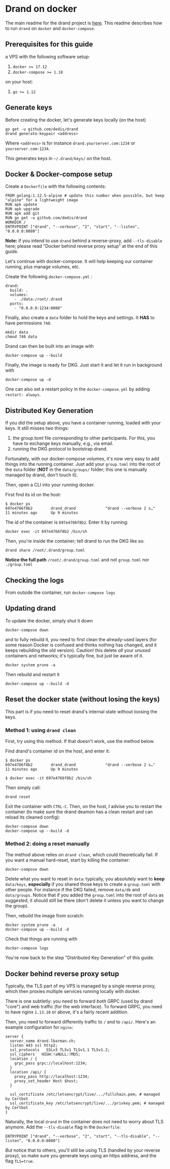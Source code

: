 # Drand on docker

The main readme for the drand project is [here](./README.md). This readme describes how to run `drand` on `docker` and `docker-compose`.

## Prerequisites for this guide

a VPS with the following software setup:

1. `docker >= 17.12`
2. `docker-compose >= 1.18`

on your host:

1. `go >= 1.12`

## Generate keys

Before creating the docker, let's generate keys locally (on the host)

```
go get -u github.com/dedis/drand
drand generate-keypair <address>
```

Where `<address>` is for instance `drand.yourserver.com:1234` or `yourserver.com:1234`.

This generates keys in `~/.drand/keys/` on the host.

## Docker & Docker-compose setup

Create a `Dockerfile` with the following contents:

```
FROM golang:1.12.5-alpine # update this number when possible, but keep "alpine" for a lightweight image
RUN apk update
RUN apk upgrade
RUN apk add git
RUN go get -u github.com/dedis/drand
WORKDIR /
ENTRYPOINT ["drand", "--verbose", "2", "start", "--listen", "0.0.0.0:8080"]
```

**Note:** if you intend to use `drand` behind a reverse-proxy, add `--tls-disable` here; please read "Docker behind reverse proxy setup" at the end of this guide. 

Let's continue with docker-compose. It will help keeping our container running, plus manage volumes, etc.

Create the following `docker-compose.yml` :

```
drand:
  build: .
  volumes:
    - ./data:/root/.drand
  ports:
    - "0.0.0.0:1234:8080"
```

Finally, also create a `data` folder to hold the keys and settings. It **HAS** to have permissions `740`.

```
mkdir data
chmod 740 data
```

Drand can then be built into an image with

```
docker-compose up --build
```

Finally, the image is ready for DKG. Just start it and let it run in background with 

```
docker-compose up -d
```

One can also set a restart policy in the `docker-compose.yml` by adding `restart: always`.


## Distributed Key Generation

If you did the setup above, you have a container running, loaded with your keys. It still misses two things:

1. the group.toml file corresponding to other participants. For this, you have to exchange keys manually, e.g., via email.
2. running the DKG protocol to bootstrap drand.

Fortunately, with our docker-compose volumes, it's now very easy to add things into the running container. Just add your `group.toml` into the root of the `data` folder (**NOT** in the `data/groups/` folder; this one is manually managed by drand, don't touch it).

Then, open a CLI into your running docker.

First find its id on the host:

```
$ docker ps
697e4766f8b2        drand_drand             "drand --verbose 2 s…"   11 minutes ago      Up 9 minutes
```

The id of the container is `697e4766f8b2`. Enter it by running:

```
docker exec -it 697e4766f8b2 /bin/sh
```

Then, you're inside the container; tell drand to run the DKG like so:

```
drand share /root/.drand/group.toml
```

**Notice the full path** `/root/.drand/group.toml` and not `group.toml` nor `./group.toml`

## Checking the logs

From outside the container, run `docker-compose logs`

## Updating drand

To update the docker, simply shut it down

```
docker-compose down
```

and to fully rebuild it, you need to first clean the already-used layers (for some reason Docker is confused and thinks nothing has changed, and it keeps rebuilding the old version). Caution! this delete *all* your *unused* containers and networks; it's typically fine, but just be aware of it.

```
docker system prune -a
```

Then rebuild and restart it

```
docker-compose up --build -d
```

## Reset the docker state (without losing the keys)

This part is if you need to reset drand's internal state without loosing the keys. 

### Method 1: using `drand clean`

First, try using this method. If that doesn't work, use the method below.

Find drand's container id on the host, and enter it:

```
$ docker ps
697e4766f8b2        drand_drand             "drand --verbose 2 s…"   11 minutes ago      Up 9 minutes

$ docker exec -it 697e4766f8b2 /bin/sh
```

Then simply call:

```
drand reset
```

Exit the container with `CTRL-C`. Then, on the host, I advise you to restart the container (to make sure the drand deamon has a clean restart and can reload its cleaned config):

```
docker-compose down
docker-compose up --build -d
```

### Method 2: doing a reset manually

The method above relies on `drand clean`, which could theoretically fail. If you want a manual hard-reset, start by killing the container:

```
docker-compose down
```

Delete what you want to reset in `data`: typically, you absolutely want to **keep** `data/keys`, **especially** if you shared those keys to create a `group.toml` with other people. For instance if the DKG failed, remove `data/db` and `data/groups`. Notice that if you added the `group.toml` into the root of `data` as suggested, it should still be there (don't delete it unless you want to change the group).

Then, rebuild the image from scratch:

```
docker system prune -a
docker-compose up --build -d
```

Check that things are running with

```
docker-compose logs
```

You're now back to the step "Distributed Key Generation" of this guide.

## Docker behind reverse proxy setup

Typically, the TLS part of my VPS is managed by a single reverse proxy, which then proxies multiple services running locally with docker.

There is one subtletly: you need to forward _both_ GRPC (used by drand "core") and web traffic (for the web interface). To forward GRPC, you need to have nginx `1.13.10` or above, it's a fairly recent addition.

Then, you need to forward differently traffic to `/` and to `/api/`. Here's an example configuration for `nginx`:

```
server {
  server_name drand.lbarman.ch;
  listen 443 ssl http2;
  ssl_protocols   SSLv3 TLSv1 TLSv1.1 TLSv1.2;
  ssl_ciphers   HIGH:!aNULL:!MD5;
  location / {
    grpc_pass grpc://localhost:1234;
  }
  location /api/ {
    proxy_pass http://localhost:1234; 
    proxy_set_header Host $host;
  }
  
  ssl_certificate /etc/letsencrypt/live/.../fullchain.pem; # managed by Certbot
  ssl_certificate_key /etc/letsencrypt/live/.../privkey.pem; # managed by Certbot
}
```

Naturally, the local `drand` in the container does not need to worry about TLS anymore. Add the `--tls-disable` flag in the `Dockerfile`:

```
ENTRYPOINT ["drand", "--verbose", "2", "start", "--tls-disable", "--listen", "0.0.0.0:8080"]
```

*But* notice that to others, you'll still be using TLS (handled by your reverse proxy), so make sure you generate keys using an https address, and the flag `TLS=true`.